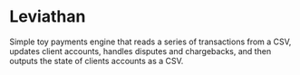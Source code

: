# Leviathan
Simple toy payments engine that reads a series of transactions from a CSV, updates client accounts, handles disputes and chargebacks, and then outputs the state of clients accounts as a CSV.
